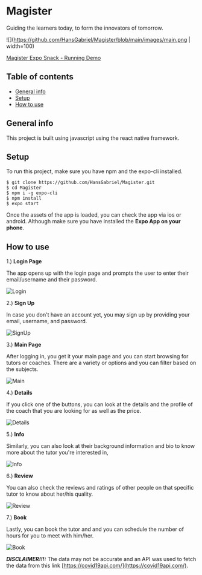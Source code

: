 # Magister
Guiding the learners today, to form the innovators of tomorrow.

![](https://github.com/HansGabriel/Magister/blob/main/images/main.png | width=100)

[Magister Expo Snack - Running Demo](https://snack.expo.io/@mathbasher/magister)

## Table of contents
* [General info](#general-info)
* [Setup](#setup)
* [How to use](#how-to-tuse)

## General info
This project is built using javascript using the react native framework.

## Setup
To run this project, make sure you have npm and the expo-cli installed.

```
$ git clone https://github.com/HansGabriel/Magister.git
$ cd Magister
$ npm i -g expo-cli 
$ npm install
$ expo start
```

Once the assets of the app is loaded, you can check the app via ios or android. Although make 
sure you have installed the **Expo App on your phone**.


## How to use

1.) **Login Page**

The app opens up with the login page and prompts the user to enter their email/username and their password.

![Login][Login]


2.) **Sign Up**

In case you don't have an account yet, you may sign up by providing your email, username, and password.

![SignUp][SignUp]

3.) **Main Page**

After logging in, you get it your main page and you can start browsing for tutors or coaches. There are a variety or options and you can filter based on the subjects. 

![Main][Main_Page]


4.) **Details**

If you click one of the buttons, you can look at the details and the profile of the coach that you are looking for as well as the price.

![Details][Details]

5.) **Info**

Similarly, you can also look at their background information and bio to know more about the tutor you're interested in,

![Info][Info]

6.) **Review**

You can also check the reviews and ratings of other people on that specific tutor to know about her/his quality.

![Review][Review]

7.) **Book**

Lastly, you can book the tutor and and you can schedule the number of hours for you to meet with him/her.

![Book][Book]




***DISCLAIMER!!!:*** The data may not be accurate and an API was used to fetch the data from this link [https://covid19api.com/](https://covid19api.com/).



 
[Main_Page]:
https://github.com/HansGabriel/Magister/blob/main/images/main.png
[Details]:
https://github.com/HansGabriel/Magister/blob/main/images/details.png
[Info]:
https://github.com/HansGabriel/Magister/blob/main/images/info.png
[Login]:
https://github.com/HansGabriel/Magister/blob/main/images/login.png
[Review]:
https://github.com/HansGabriel/Magister/blob/main/images/review.png
[SignUp]:
https://github.com/HansGabriel/Magister/blob/main/images/signup.png
[Book]:
https://github.com/HansGabriel/Magister/blob/main/images/book.png